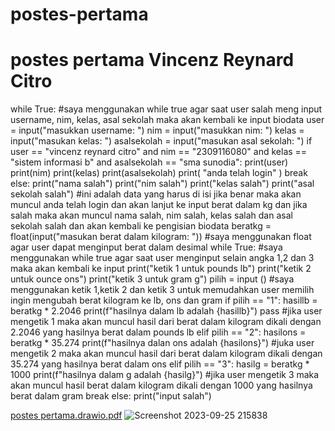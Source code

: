 # postes-pertama
# postes pertama Vincenz Reynard Citro 

while True:
#saya menggunakan while true agar saat user salah meng input username, nim, kelas, asal sekolah maka akan kembali ke input biodata
    user = input("masukkan username: ")
    nim = input("masukkan nim: ")
    kelas = input("masukan kelas: ")
    asalsekolah = input("masukan asal sekolah: ")
    if user == "vincenz reynard citro" and nim == "2309116080" and kelas == "sistem informasi b" and asalsekolah == "sma sunodia":
        print(user)
        print(nim)
        print(kelas)
        print(asalsekolah)
        print( "anda telah login" )
        break
    else:
        print("nama salah")
        print("nim salah")
        print("kelas salah")
        print("asal sekolah salah")
        #ini adalah data yang harus di isi jika benar maka akan muncul anda telah login dan akan lanjut ke input berat dalam kg dan jika salah maka akan muncul nama salah, nim salah, kelas salah dan asal sekolah salah dan akan kembali ke pengisian biodata
beratkg = float(input("masukan berat dalam kilogram: "))
#saya menggunakan float agar user dapat menginput berat dalam desimal
while True:
#saya menggunakan while true agar saat user menginput selain angka 1,2 dan 3 maka akan kembali ke input
    print("ketik 1 untuk pounds lb")
    print("ketik 2 untuk ounce ons")
    print("ketik 3 untuk gram g")
    pilih = input ()
    #saya menggunakan ketik 1,ketik 2 dan ketik 3 untuk memudahkan user memilih ingin mengubah berat kilogram ke lb, ons dan gram
    if pilih == "1":
        hasillb = beratkg * 2.2046
        print(f"hasilnya dalam lb adalah {hasillb}")
        pass
        #jika user mengetik 1 maka akan muncul hasil dari berat dalam kilogram dikali dengan 2.2046 yang hasilnya berat dalam pounds lb
    elif pilih == "2":
        hasilons = beratkg * 35.274
        print(f"hasilnya dalan ons adalah {hasilons}")
        #juka user mengetik 2 maka akan muncul hasil dari berat dalam kilogram dikali dengan 35.274 yang hasilnya berat dalam ons 
    elif pilih == "3":
        hasilg = beratkg * 1000
        print(f"hasilnya dalam g adalah {hasilg}")
        #jika user mengetik 3 maka akan muncul hasil berat dalam kilogram dikali dengan 1000 yang hasilnya berat dalam gram
        break 
    else:
        print("input salah")

  
[postes pertama.drawio.pdf](https://github.com/vincenzrey/postes-pertama/files/12715953/postes.pertama.drawio.pdf)
![Screenshot 2023-09-25 215838](https://github.com/vincenzrey/postes-pertama/assets/144880422/4a176353-8cf3-4dcb-96f2-fa2b37786e83)

